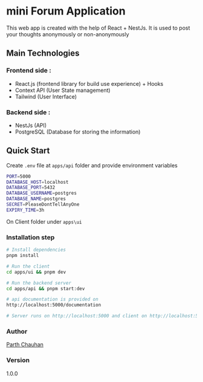 # mini Forum Application

This web app is created with the help of React + NestJs. It is used to post your thoughts anonymously or non-anonymously

## Main Technologies

### Frontend side :

- React.js (frontend library for build use experience) + Hooks
- Context API (User State management)
- Tailwind (User Interface)

### Backend side :

- NestJs (API)
- PostgreSQL (Database for storing the information)

## Quick Start

Create `.env` file at `apps/api` folder and provide environment variables

```bash
PORT=5000
DATABASE_HOST=localhost
DATABASE_PORT=5432
DATABASE_USERNAME=postgres
DATABASE_NAME=postgres
SECRET=PleaseDontTellAnyOne
EXPIRY_TIME=3h
```

On Client folder under `apps\ui`

### Installation step

```bash
# Install dependencies
pnpm install

# Run the client
cd apps/ui && pnpm dev

# Run the backend server
cd apps/api && pnpm start:dev

# api documentation is provided on
http://localhost:5000/documentation

# Server runs on http://localhost:5000 and client on http://localhost:5173
```

### Author

[Parth Chauhan](https://github.com/chauhanparth210)

### Version

1.0.0
